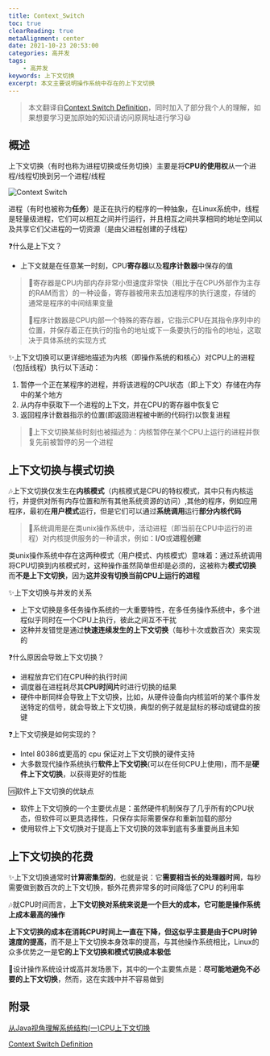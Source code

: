 ```yaml
---
title: Context_Switch
toc: true
clearReading: true
metaAlignment: center
date: 2021-10-23 20:53:00
categories: 高并发
tags: 
    - 高并发
keywords: 上下文切换
excerpt: 本文主要说明操作系统中存在的上下文切换
---
```

<!-- toc -->

> 本文翻译自[Context Switch Definition](http://www.linfo.org/context_switch.html)，同时加入了部分我个人的理解，如果想要学习更加原始的知识请访问原网址进行学习:smiley:

## 概述

上下文切换（有时也称为进程切换或任务切换）主要是将**CPU的使用权**从一个进程/线程切换到另一个进程/线程

![Context Switch](https://gitee.com/mingchaohu/blog-image/raw/master/image/context-switch.png)

进程（有时也被称为**任务**）是正在执行的程序的一种抽象，在Linux系统中，线程是轻量级进程，它们可以相互之间并行运行，并且相互之间共享相同的地址空间以及共享它们父进程的一切资源（是由父进程创建的子线程）

:question:什么是上下文？

- 上下文就是在任意某一时刻，CPU**寄存器**以及**程序计数器**中保存的值

> :book:寄存器是CPU内部内存非常小但速度非常快（相比于在CPU外部作为主存的RAM而言）的一种设备，寄存器被用来去加速程序的执行速度，存储的通常是程序的中间结果变量
>
> :book:程序计数器是CPU内部一个特殊的寄存器，它指示CPU在其指令序列中的位置，并保存着正在执行的指令的地址或下一条要执行的指令的地址，这取决于具体系统的实现方式

:sparkles:上下文切换可以更详细地描述为内核（即操作系统的和核心）对CPU上的进程（包括线程）执行以下活动：

1. 暂停一个正在某程序的进程，并将该进程的CPU状态（即上下文）存储在内存中的某个地方
2. 从内存中获取下一个进程的上下文，并在CPU的寄存器中恢复它
3. 返回程序计数器指示的位置(即返回进程被中断的代码行)以恢复进程

> :notebook:上下文切换某些时刻也被描述为：内核暂停在某个CPU上运行的进程并恢复先前被暂停的另一个进程

## 上下文切换与模式切换

:notes:上下文切换仅发生在**内核模式**（内核模式是CPU的特权模式，其中只有内核运行，并提供对所有内存位置和所有其他系统资源的访问）,其他的程序，例如应用程序，最初在**用户模式**运行，但是它们可以通过**系统调用**运行**部分内核代码**

> :book:系统调用是在类unix操作系统中，活动进程（即当前在CPU中运行的进程）对内核提供服务的一种请求，例如：**I/O**或**进程创建**

类unix操作系统中存在这两种模式（用户模式、内核模式）意味着：通过系统调用将CPU切换到内核模式时，这种操作虽然简单但却是必须的，这被称为**模式切换**而**不是上下文切换**，因为**这并没有切换当前CPU上运行的进程**

:sparkles:上下文切换与并发的关系

- 上下文切换是多任务操作系统的一大重要特性，在多任务操作系统中，多个进程似乎同时在一个CPU上执行，彼此之间互不干扰
- 这种并发错觉是通过**快速连续发生的上下文切换**（每秒十次或数百次）来实现的

:question:什么原因会导致上下文切换？

- 进程放弃它们在CPU种的执行时间
- 调度器在进程耗尽其**CPU时间片**时进行切换的结果
- 硬件中断同样会导致上下文切换，比如，从硬件设备向内核监听的某个事件发送特定的信号，就会导致上下文切换，典型的例子就是鼠标的移动或键盘的按键

:question:上下文切换是如何实现的？

- Intel 80386或更高的 cpu 保证对上下文切换的硬件支持
- 大多数现代操作系统执行**软件上下文切换**(可以在任何CPU上使用)，而不是**硬件上下文切换**，以获得更好的性能

:vs:软件上下文切换的优缺点

- 软件上下文切换的一个主要优点是：虽然硬件机制保存了几乎所有的CPU状态，但软件可以更具选择性，只保存实际需要保存和重新加载的部分
- 使用软件上下文切换对于提高上下文切换的效率到底有多重要尚且未知

## 上下文切换的花费

:sparkles:上下文切换通常时**计算密集型的**，也就是说：它**需要相当长的处理器时间**，每秒需要做到数百次的上下文切换，额外花费非常多的时间降低了CPU 的利用率

:notes:就CPU时间而言，**上下文切换对系统来说是一个巨大的成本，它可能是操作系统上成本最高的操作**

**上下文切换的成本在消耗CPU时间上一直在下降，但这似乎主要是由于CPU时钟速度的提高**，而不是上下文切换本身效率的提高，与其他操作系统相比，Linux的众多优势之一是**它的上下文切换和模式切换成本极低**

:older_man:设计操作系统设计或高并发场景下，其中的一个主要焦点是：**尽可能地避免不必要的上下文切换**，然而，这在实践中并不容易做到

## 附录

[从Java视角理解系统结构(一)CPU上下文切换](http://ifeve.com/java-context-switch/)

[Context Switch Definition](http://www.linfo.org/context_switch.html)

